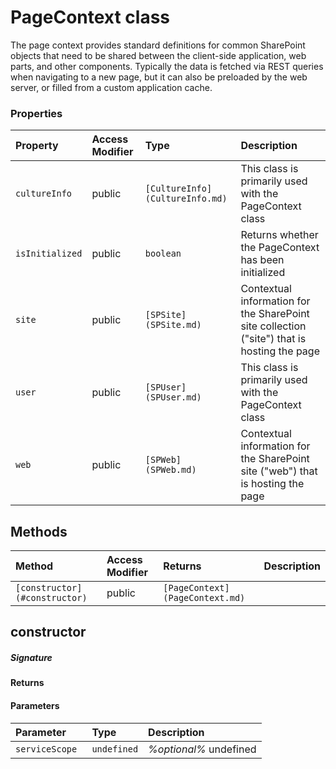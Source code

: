 # PageContext class

The page context provides standard definitions for common SharePoint objects 
that need to be shared between the client-side application, web parts, and other 
components. Typically the data is fetched via REST queries when navigating to a 
new page, but it can also be preloaded by the web server, or filled from a custom 
application cache.


### Properties

| Property	   | Access Modifier | Type	| Description|
|:-------------|:----|:-------|:-----------|
|`cultureInfo`     | public | `[CultureInfo](CultureInfo.md)` | This class is primarily used with the PageContext class |
|`isInitialized`     | public | `boolean` | Returns whether the PageContext has been initialized |
|`site`     | public | `[SPSite](SPSite.md)` | Contextual information for the SharePoint site collection ("site") that is hosting the page |
|`user`     | public | `[SPUser](SPUser.md)` | This class is primarily used with the PageContext class |
|`web`     | public | `[SPWeb](SPWeb.md)` | Contextual information for the SharePoint site ("web") that is hosting the page |




## Methods

| Method	   | Access Modifier | Returns	| Description|
|:-------------|:----|:-------|:-----------|
|`[constructor](#constructor) `     | public | `[PageContext](PageContext.md)` |  |




## constructor



##### Signature

#### Returns

#### Parameters


| Parameter	   | Type    | Description |
|:-------------|:---------------|:------------|
| `serviceScope `    | `undefined` | _%optional%_ undefined |

